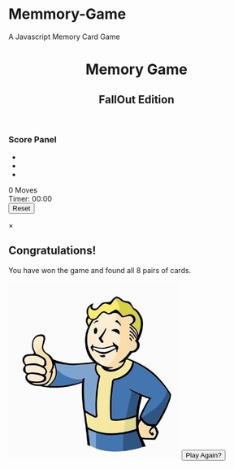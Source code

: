 # Memmory-Game
A Javascript Memory Card Game

<!DOCTYPE html>
<html>
<head>
  <title>Memory Game</title>
  <style>
@import url('https://fonts.googleapis.com/css2?family=Open+Sans:wght@300;400&display=swap');
</style>
  <link rel="stylesheet" type="text/css" href="memory.css">
</head>
<body>
<div class="container">
  <header class="header">
    <h1>Memory Game</h1>
    <h2>FallOut Edition</h2>
  </header>
  <section class="score-panel">
    <h3>Score Panel</h3>
    <ul id="star-rating" class="star-rating">
      <li class="star"><i class="fa fa-star"></i></li>
      <li class="star"><i class="fa fa-star"></i></li>
      <li class="star"><i class="fa fa-star"></i></li>
    </ul>
    <span class="moves-counter">0</span> Moves
    <div class="timer-container">
      <span class="timer"><i class="fa fa-hourglass-start"></i> Timer: 00:00</span>
    </div>
    <div class="reset">
      <button class="btn reset-btn">Reset <i class="fa fa-repeat"></i></button>
    </div>
  </section>
<!-- Modal section-->
<!-- Modal section-->
  <ul class="deck"></ul>
</div>

<!-- Modal -->
  <section class="win-game-modal">
    <div id="modal" class="modal">
      <!-- Modal content -->
      <div class="modal-content">
        <span class="close">&times;</span>
        <h2>Congratulations!</h2>
        <p>You have won the game and found all 8 pairs of cards.</p>
        <img class="modal-img" src="./card_matching_img/Vault-Boy-Thumb-Up.jpg" alt="Vault boy giving the thumbs up from the game fall out">
        <button class="btn play-again-btn">Play Again?</button>
      </div>
    </div>
  </section>
  <script type="text/javascript">
    const deckCards = ["Agility.png", "Agility.png", "Boat.png", "Boat.png", "Citizenship.png", "Citizenship.png", "Hack.png", "Hack.png", "Nerd-Rage.png", "Nerd-Rage.png", "Nuka-Cola.png", "Nuka-Cola.png", "Robotics.png", "Robotics.png", "Shock.png", "Shock.png"];

    const deck = document.querySelector(".deck");
let opened = [];
let matched = [];
const modal = document.getElementById("modal");
const reset = document.querySelector(".reset-btn");
const playAgain = document.querySelector(".play-again-btn");
const movesCount = document.querySelector(".moves-counter");
let moves = 0;
const star = document.getElementById("star-rating").querySelectorAll(".star");
let starCount = 3;
const timeCounter = document.querySelector(".timer");
let time;
let minutes = 0;
let seconds = 0;
let timeStart = false;

function shuffle(array) {
  let currentIndex = array.length, temporaryValue, randomIndex;
  while (currentIndex !== 0) {
      randomIndex = Math.floor(Math.random() * currentIndex);
      currentIndex -= 1;
      temporaryValue = array[currentIndex];
      array[currentIndex] = array[randomIndex];
      array[randomIndex] = temporaryValue;
  }
  return array;
}

function startGame() {
  // Invoke shuffle function and store in variable
  const shuffledDeck = shuffle(deckCards); 
  // Iterate over deck of cards array
  for (let i = 0; i < shuffledDeck.length; i++) {
    // Create the <li> tags
    const liTag = document.createElement('LI');
    // Give <li> class of card
    liTag.classList.add('card');
    // Create the <img> tags
    const addImage = document.createElement('IMG');
    // Append <img> to <li>
    liTag.appendChild(addImage);
    // Set the img src path with the shuffled deck
    addImage.setAttribute("src" , shuffledDeck[i]);
    // Add an alt tag to the image
    addImage.setAttribute("alt", "image of vault boy from fallout");
    // Update the new <li> to the deck <ul>
    deck.appendChild(liTag);
  }
}
startGame();

function removeCard() {
  // As long as <ul> deck has a child node, remove it
  while (deck.hasChildNodes()) {
    deck.removeChild(deck.firstChild);
  }
}

function timer() {
  // Update the count every 1 second
  time = setInterval(function() {
    seconds++;
      if (seconds === 60) {
        minutes++;
        seconds = 0;
      }
    // Update the timer in HTML with the time it takes the user to play the game
    timeCounter.innerHTML = "<i class='fa fa-hourglass-start'></i>" + " Timer: " + minutes + " Mins " + seconds + " Secs" ;
  }, 1000);
}

function stopTime() {
  clearInterval(time);
}

function resetEverything() {
  // Stop time, reset the minutes and seconds update the time inner HTML
  stopTime();
  timeStart = false;
  seconds = 0;
  minutes = 0;
  timeCounter.innerHTML = "<i class='fa fa-hourglass-start'></i>" + " Timer: 00:00";
  // Reset star count and the add the class back to show stars again
  star[1].firstElementChild.classList.add("fa-star");
  star[2].firstElementChild.classList.add("fa-star");
  starCount = 3;
  // Reset moves count and reset its inner HTML
  moves = 0;
  movesCount.innerHTML = 0;
  // Clear both arrays that hold the opened and matched cards
  matched = [];
  opened = [];
  // Clear the deck
  removeCard();
  // Create a new deck
  startGame();
}

function movesCounter() {
  // Update the html for the moves counter
  movesCount.innerHTML ++;
  // Keep track of the number of moves for every pair checked
  moves ++;
}

function starRating() {
  if (moves === 14) {
    // First element child is the <i> within the <li>
    star[2].firstElementChild.classList.remove("fa-star");
    starCount--;
  }
  if (moves === 18) {
    star[1].firstElementChild.classList.remove("fa-star");
    starCount--;
  }
}
function compareTwo() {
  // When there are 2 cards in the opened array
  if (opened.length === 2) {
      // Disable any further mouse clicks on other cards
      document.body.style.pointerEvents = "none";
  }
  // Compare the two images src
  if (opened.length === 2 && opened[0].src === opened[1].src) {
    // If matched call match()
    match();
    // console.log("It's a Match!");
  } else if (opened.length === 2 && opened[0].src != opened[1].src) {
    // If No match call noMatch()
    noMatch();
    // console.log("NO Match!");
  }
}
function match() {
  /* Access the two cards in opened array and add
  the class of match to the imgages parent: the <li> tag
  */
  setTimeout(function() {
    opened[0].parentElement.classList.add("match");
    opened[1].parentElement.classList.add("match");
    // Push the matched cards to the matched array
    matched.push(...opened);
    // Allow for further mouse clicks on cards
    document.body.style.pointerEvents = "auto";
    // Check to see if the game has been won with all 8 pairs
    winGame();
    // Clear the opened array
    opened = [];
  }, 600);
  // Call movesCounter to increment by one
  movesCounter();
  starRating();
}

function noMatch() {
  /* After 700 miliseconds the two cards open will have
  the class of flip removed from the images parent element <li>*/
  setTimeout(function() {
    // Remove class flip on images parent element
    opened[0].parentElement.classList.remove("flip");
    opened[1].parentElement.classList.remove("flip");
    // Allow further mouse clicks on cards
    document.body.style.pointerEvents = "auto";
    // Remove the cards from opened array
    opened = [];
  }, 700);
  // Call movesCounter to increment by one
  movesCounter();
  starRating();
}
function AddStats() {
  // Access the modal content div
  const stats = document.querySelector(".modal-content");
  // Create three different paragraphs
  for (let i = 1; i <= 3; i++) {
    // Create a new Paragraph
    const statsElement = document.createElement("p");
    // Add a class to the new Paragraph
    statsElement.classList.add("stats");
    // Add the new created <p> tag to the modal content
    stats.appendChild(statsElement);
  }
  // Select all p tags with the class of stats and update the content
  let p = stats.querySelectorAll("p.stats");
      // Set the new <p> to have the content of stats (time, moves and star rating)
    p[0].innerHTML = "Time to complete: " + minutes + " Minutes and " + seconds + " Seconds";
    p[1].innerHTML = "Moves Taken: " + moves;
    p[2].innerHTML = "Your Star Rating is: " + starCount + " out of 3";
}
function displayModal() {
// Access the modal <span> element (x) that closes the modal
const modalClose = document.getElementsByClassName("close")[0];
  // When the game is won set modal to display block to show it
  modal.style.display= "block";
  // When the user clicks on <span> (x), close the modal
  modalClose.onclick = function() {
    modal.style.display = "none";
  };
// When the user clicks anywhere outside of the modal, close it
  window.onclick = function(event) {
    if (event.target == modal) {
      modal.style.display = "none";
    }
  };
}

function winGame() {
  if (matched.length === 16) {
    stopTime();
    AddStats();
    displayModal();
  }
}
deck.addEventListener("click", function(evt) {
  if (evt.target.nodeName === "LI") {
    // To console if I was clicking the correct element 
    console.log(evt.target.nodeName + " Was clicked");
    // Start the timer after the first click of one card
  // Executes the timer() function
    if (timeStart === false) {
      timeStart = true; 
      timer();
    }
    // Call flipCard() function
    flipCard();
  }
  //Flip the card and display cards img
  function flipCard() {
    // When <li> is clicked add the class .flip to show img
    evt.target.classList.add("flip");
    // Call addToOpened() function
    addToOpened();
  }
   
  //Add the fliped cards to the empty array of opened
  function addToOpened() {
    /* If the opened array has zero or one other img push another 
    img into the array so we can compare these two to be matched
    */
    if (opened.length === 0 || opened.length === 1) {
      // Push that img to opened array
      opened.push(evt.target.firstElementChild);
    }
    // Call compareTwo() function
    compareTwo();
  }
});
reset.addEventListener('click', resetEverything);
playAgain.addEventListener('click',function() {
  modal.style.display = "none";
  resetEverything();
});

  </script>
</body>
</html>
